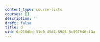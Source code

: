 ```yaml
---
content_type: course-lists
courses: []
description: ''
draft: false
title: d
uid: 6a210dbd-31d0-45d4-8905-5c597646cf3a
---
```


